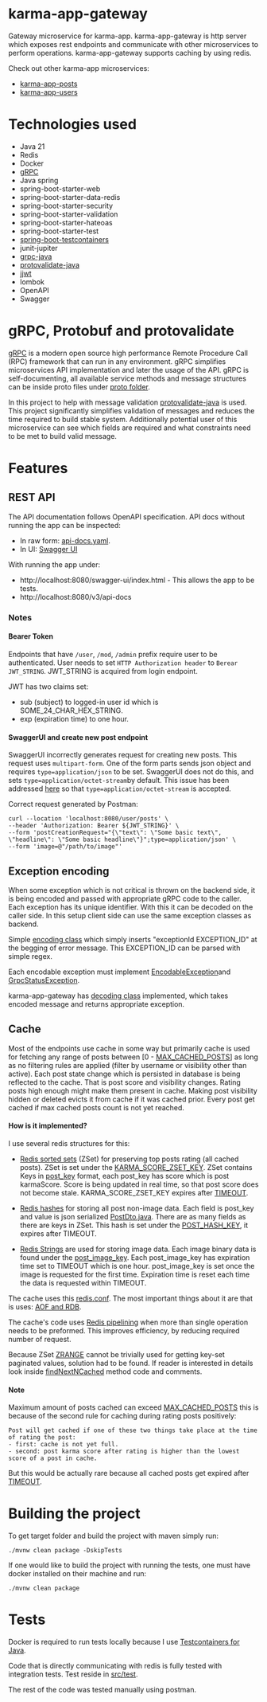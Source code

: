 # karma-app-gateway

Gateway microservice for karma-app. karma-app-gateway is http server which exposes rest endpoints
and communicate with other microservices to perform operations. karma-app-gateway supports caching by using redis.

Check out other karma-app microservices:

- [karma-app-posts]
- [karma-app-users]

# Technologies used

- Java 21
- Redis
- Docker
- [gRPC]
- Java spring
- spring-boot-starter-web
- spring-boot-starter-data-redis
- spring-boot-starter-security
- spring-boot-starter-validation
- spring-boot-starter-hateoas
- spring-boot-starter-test
- [spring-boot-testcontainers]
- junit-jupiter
- [grpc-java]
- [protovalidate-java]
- [jjwt]
- lombok
- OpenAPI
- Swagger

# gRPC, Protobuf and protovalidate

[gRPC] is a modern open source high performance Remote Procedure Call (RPC) framework that can run in any environment. 
gRPC simplifies microservices API implementation and later the usage of the API. gRPC is self-documenting, all available 
service methods and message structures can be inside proto files under [proto folder].

In this project to help with message validation [protovalidate-java] is used. This project significantly simplifies 
validation of messages and reduces the time required to build stable system. Additionally potential user of this 
microservice can see which fields are required and what constraints need to be met to build valid message.

# Features

## REST API

The API documentation follows OpenAPI specification. API docs without running the app can be inspected:

- In raw form: [api-docs.yaml].
- In UI: [Swagger UI]

With running the app under:

- http://localhost:8080/swagger-ui/index.html - This allows the app to be tests.
- http://localhost:8080/v3/api-docs

### Notes

#### Bearer Token

Endpoints that have `/user`, `/mod`, `/admin` prefix require user to be authenticated. User needs to set
`HTTP Authorization header` to `Berear JWT_STRING`. JWT_STRING is acquired from login endpoint.

JWT has two claims set:

- sub (subject) to logged-in user id which is SOME_24_CHAR_HEX_STRING.
- exp (expiration time) to one hour.

#### SwaggerUI and create new post endpoint

SwaggerUI incorrectly generates request for creating new posts. This request uses `multipart-form`. One of the form
parts sends json object and requires `type=application/json` to be set. SwaggerUI does not do this, and sets 
`type=application/octet-stream`by default. This issue has been addressed [here][SwaggerUI-fix] so that 
`type=application/octet-stream` is accepted.

Correct request generated by Postman:

```
curl --location 'localhost:8080/user/posts' \
--header 'Authorization: Bearer ${JWT_STRING}' \
--form 'postCreationRequest="{\"text\": \"Some basic text\", \"headline\": \"Some basic headline\"}";type=application/json' \
--form 'image=@"/path/to/image"'
```

## Exception encoding

When some exception which is not critical is thrown on the backend side, it is being encoded and passed with appropriate
gRPC code to the caller. Each exception has its unique identifier. With this it can be decoded on the caller side.
In this setup client side can use the same exception classes as backend.

Simple [encoding class] which simply inserts "exceptionId EXCEPTION_ID" at the begging of error message. This 
EXCEPTION_ID can be parsed with simple regex.

Each encodable exception must implement [EncodableException]and [GrpcStatusException].

karma-app-gateway has [decoding class] implemented, which takes encoded message and returns appropriate exception.

## Cache

Most of the endpoints use cache in some way but primarily cache is used for fetching any range of posts between [0 -
[MAX_CACHED_POSTS]] as long as no filtering rules are applied (filter by username or visibility other than active). Each 
post state change which is persisted in database is being reflected to the cache. That is post score and visibility changes. 
Rating posts high enough might make them present in cache. Making post visibility hidden or deleted evicts it from cache 
if it was cached prior. Every post get cached if max cached posts count is not yet reached.

#### How is it implemented?

I use several redis structures for this:

- [Redis sorted sets] (ZSet) for preserving top posts rating (all cached posts). ZSet is set under the 
  [KARMA_SCORE_ZSET_KEY]. ZSet contains Keys in [post_key] format, each post_key has score which is post karmaScore. 
  Score is being updated in real time, so that post score does not become stale. KARMA_SCORE_ZSET_KEY expires after 
  [TIMEOUT].

- [Redis hashes] for storing all post non-image data. Each field is post_key and value is json serialized [PostDto.java].
  There are as many fields as there are keys in ZSet. This hash is set under the [POST_HASH_KEY], it expires after TIMEOUT.

- [Redis Strings] are used for storing image data. Each image binary data is found under the [post_image_key].
  Each post_image_key has expiration time set to TIMEOUT which is one hour. post_image_key is set once the image is 
  requested for the first time. Expiration time is reset each time the data is requested within TIMEOUT.

The cache uses this [redis.conf]. The most important things about it are that is uses: [AOF and RDB].

The cache's code uses [Redis pipelining] when more than single operation needs to be preformed. This improves efficiency, 
by reducing required number of request.

Because ZSet [ZRANGE] cannot be trivially used for getting key-set paginated values, solution had to be found.
If reader is interested in details look inside [findNextNCached] method code and comments.

#### Note

Maximum amount of posts cached can exceed [MAX_CACHED_POSTS] this is because of the second rule for caching during rating 
posts positively:

```
Post will get cached if one of these two things take place at the time of rating the post:
- first: cache is not yet full.
- second: post karma score after rating is higher than the lowest score of a post in cache.
```

But this would be actually rare because all cached posts get expired after [TIMEOUT].

# Building the project

To get target folder and build the project with maven simply run:

```
./mvnw clean package -DskipTests
```

If one would like to build the project with running the tests, one must have docker installed on their machine and run:

```
./mvnw clean package
```

# Tests

Docker is required to run tests locally because I use [Testcontainers for Java].

Code that is directly communicating with redis is fully tested with integration tests. Test reside in [src/test].

The rest of the code was tested manually using postman.

[spring-boot-testcontainers]: https://spring.io/blog/2023/06/23/improved-testcontainers-support-in-spring-boot-3-1
[grpc-java]: https://github.com/grpc/grpc-java
[protovalidate-java]: https://github.com/bufbuild/protovalidate-java
[jjwt]: https://github.com/jwtk/jjwt#install-jdk-maven
[gRPC]: https://grpc.io/
[Redis sorted sets]: https://redis.io/docs/data-types/sorted-sets/
[Redis hashes]: https://redis.io/docs/data-types/hashes/
[Redis Strings]: https://redis.io/docs/data-types/strings/
[AOF and RDB]: https://redis.io/docs/management/persistence/
[Redis pipelining]: https://redis.io/docs/manual/pipelining/
[ZRANGE]: https://redis.io/commands/zrange/
[Testcontainers for Java]: https://java.testcontainers.org/

[karma-app-posts]: https://github.com/msik-404/karma-app/tree/main/karma-app-posts
[karma-app-users]: https://github.com/msik-404/karma-app/tree/main/karma-app-users
[proto folder]: https://github.com/msik-404/karma-app/tree/main/karma-app-gateway/src/main/proto
[api-docs.yaml]: https://github.com/msik-404/karma-app/blob/main/api-docs.yaml
[Swagger UI]: https://petstore.swagger.io/?url=https://raw.githubusercontent.com/msik-404/karma-app/main/api-docs.yaml
[SwaggerUI-fix]: https://github.com/msik-404/karma-app/blob/main/karma-app-gateway/src/main/java/com/msik404/karmaappgateway/docs/SwaggerConfiguration.java#L31
[encoding class]: https://github.com/msik-404/karma-app/blob/main/karma-app-gateway/src/main/java/com/msik404/karmaappgateway/grpc/client/encoding/ExceptionEncoder.java
[EncodableException]: https://github.com/msik-404/karma-app/blob/main/karma-app-gateway/src/main/java/com/msik404/karmaappgateway/grpc/client/encoding/EncodableException.java
[GrpcStatusException]: https://github.com/msik-404/karma-app/blob/main/karma-app-gateway/src/main/java/com/msik404/karmaappgateway/grpc/client/exception/GrpcStatusException.java
[decoding class]: https://github.com/msik-404/karma-app/blob/main/karma-app-gateway/src/main/java/com/msik404/karmaappgateway/grpc/client/encoding/ExceptionDecoder.java
[MAX_CACHED_POSTS]: https://github.com/msik-404/karma-app/blob/main/karma-app-gateway/src/main/java/com/msik404/karmaappgateway/post/cache/PostRedisCache.java#L37
[KARMA_SCORE_ZSET_KEY]: https://github.com/msik-404/karma-app/blob/main/karma-app-gateway/src/main/java/com/msik404/karmaappgateway/post/cache/PostRedisCache.java#L28
[post_key]: https://github.com/msik-404/karma-app/blob/main/karma-app-gateway/src/main/java/com/msik404/karmaappgateway/post/cache/PostRedisCache.java#L44
[TIMEOUT]: https://github.com/msik-404/karma-app/blob/main/karma-app-gateway/src/main/java/com/msik404/karmaappgateway/post/cache/PostRedisCache.java#L32
[PostDto.java]: https://github.com/msik-404/karma-app/blob/main/karma-app-gateway/src/main/java/com/msik404/karmaappgateway/post/dto/PostDto.java
[POST_HASH_KEY]: https://github.com/msik-404/karma-app/blob/main/karma-app-gateway/src/main/java/com/msik404/karmaappgateway/post/cache/PostRedisCache.java#L29
[post_image_key]: https://github.com/msik-404/karma-app/blob/main/karma-app-gateway/src/main/java/com/msik404/karmaappgateway/post/cache/PostRedisCache.java#L49
[redis.conf]: https://github.com/msik-404/karma-app/blob/main/karma-app-gateway/redis.conf
[findNextNCached]: https://github.com/msik-404/karma-app/blob/main/karma-app-gateway/src/main/java/com/msik404/karmaappgateway/post/cache/PostRedisCache.java#L195
[src/test]: https://github.com/msik-404/karma-app/tree/main/karma-app-gateway/src/test